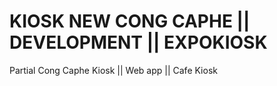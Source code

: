 # KIOSK NEW CONG CAPHE || DEVELOPMENT || EXPOKIOSK
Partial Cong Caphe Kiosk || Web app || Cafe Kiosk
